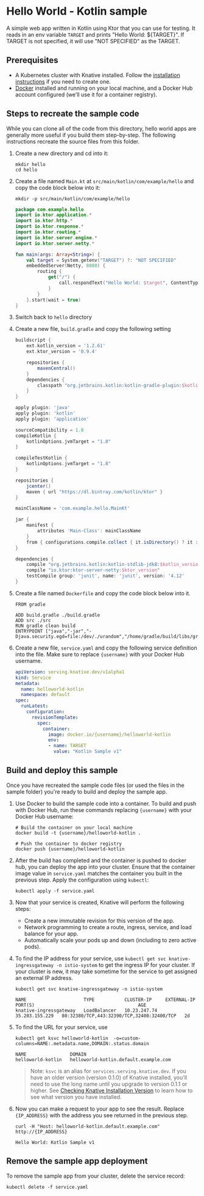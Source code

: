# Hello World - Kotlin sample

A simple web app written in Kotlin using Ktor that you can use for testing.
It reads in an env variable `TARGET` and prints "Hello World: ${TARGET}". If
TARGET is not specified, it will use "NOT SPECIFIED" as the TARGET.

## Prerequisites

* A Kubernetes cluster with Knative installed. Follow the
  [installation instructions](https://github.com/knative/docs/blob/master/install/README.md) if you need
  to create one.
* [Docker](https://www.docker.com) installed and running on your local machine,
  and a Docker Hub account configured (we'll use it for a container registry).

## Steps to recreate the sample code

While you can clone all of the code from this directory, hello world apps are
generally more useful if you build them step-by-step.
The following instructions recreate the source files from this folder.

1. Create a new directory and cd into it:

    ```shell
    mkdir hello
    cd hello
    ```
2. Create a file named `Main.kt` at `src/main/kotlin/com/example/hello` and copy the code block below into it:

    ```shell
    mkdir -p src/main/kotlin/com/example/hello
    ```
	
    ```kotlin
    package com.example.hello
    import io.ktor.application.*
    import io.ktor.http.*
    import io.ktor.response.*
    import io.ktor.routing.*
    import io.ktor.server.engine.*
    import io.ktor.server.netty.*

    fun main(args: Array<String>) {
        val target = System.getenv("TARGET") ?: "NOT SPECIFIED"
        embeddedServer(Netty, 8080) {
            routing {
                get("/") {
                    call.respondText("Hello World: $target", ContentType.Text.Html)
                }
            }
        }.start(wait = true)
    }
    ```
3. Switch back to `hello` directory

4. Create a new file, `build.gradle` and copy the following setting

   ```groovy
   buildscript {
       ext.kotlin_version = '1.2.61'
       ext.ktor_version = '0.9.4'

       repositories {
           mavenCentral()
       }
       dependencies {
           classpath "org.jetbrains.kotlin:kotlin-gradle-plugin:$kotlin_version"
       }
   }

   apply plugin: 'java'
   apply plugin: 'kotlin'
   apply plugin: 'application'

   sourceCompatibility = 1.8
   compileKotlin {
       kotlinOptions.jvmTarget = "1.8"
   }
   
   compileTestKotlin {
       kotlinOptions.jvmTarget = "1.8"
   }

   repositories {
       jcenter()
       maven { url "https://dl.bintray.com/kotlin/ktor" }
   }

   mainClassName = 'com.example.hello.MainKt'

   jar {
       manifest {
           attributes 'Main-Class': mainClassName
       }
       from { configurations.compile.collect { it.isDirectory() ? it : zipTree(it) } }
   }

   dependencies {
       compile "org.jetbrains.kotlin:kotlin-stdlib-jdk8:$kotlin_version"
       compile "io.ktor:ktor-server-netty:$ktor_version"
       testCompile group: 'junit', name: 'junit', version: '4.12'
   }
   ```

5. Create a file named `Dockerfile` and copy the code block below into it.

    ```docker
    FROM gradle

    ADD build.gradle ./build.gradle
    ADD src ./src
    RUN gradle clean build
    ENTRYPOINT ["java","-jar","-Djava.security.egd=file:/dev/./urandom","/home/gradle/build/libs/gradle.jar"]
    ```

6. Create a new file, `service.yaml` and copy the following service definition
   into the file. Make sure to replace `{username}` with your Docker Hub username.

    ```yaml
    apiVersion: serving.knative.dev/v1alpha1
    kind: Service
    metadata:
      name: helloworld-kotlin
      namespace: default
    spec:
      runLatest:
        configuration:
          revisionTemplate:
            spec:
              container:
                image: docker.io/{username}/helloworld-kotlin
                env:
                - name: TARGET
                  value: "Kotlin Sample v1"
    ```

## Build and deploy this sample

Once you have recreated the sample code files (or used the files in the sample
folder) you're ready to build and deploy the sample app.

1. Use Docker to build the sample code into a container. To build and push with
   Docker Hub, run these commands replacing `{username}` with your
   Docker Hub username:

    ```shell
    # Build the container on your local machine
    docker build -t {username}/helloworld-kotlin .

    # Push the container to docker registry
    docker push {username}/helloworld-kotlin
    ```

2. After the build has completed and the container is pushed to docker hub, you
   can deploy the app into your cluster. Ensure that the container image value
   in `service.yaml` matches the container you built in
   the previous step. Apply the configuration using `kubectl`:

    ```shell
    kubectl apply -f service.yaml
    ```

3. Now that your service is created, Knative will perform the following steps:
   * Create a new immutable revision for this version of the app.
   * Network programming to create a route, ingress, service, and load balance for your app.
   * Automatically scale your pods up and down (including to zero active pods).

4. To find the IP address for your service, use
   `kubectl get svc knative-ingressgateway -n istio-system` to get the ingress IP for your
   cluster. If your cluster is new, it may take sometime for the service to get assigned
   an external IP address.

    ```shell
    kubectl get svc knative-ingressgateway -n istio-system
    ```
    ```shell
    NAME                     TYPE           CLUSTER-IP     EXTERNAL-IP      PORT(S)                                      AGE
    knative-ingressgateway   LoadBalancer   10.23.247.74   35.203.155.229   80:32380/TCP,443:32390/TCP,32400:32400/TCP   2d
    ```

5. To find the URL for your service, use
    ```shell
    kubectl get ksvc helloworld-kotlin  -o=custom-columns=NAME:.metadata.name,DOMAIN:.status.domain
    ```
    ```shell
    NAME                DOMAIN
    helloworld-kotlin   helloworld-kotlin.default.example.com
    ```

    > Note: `ksvc` is an alias for `services.serving.knative.dev`. If you have
      an older version (version 0.1.0) of Knative installed, you'll need to use
      the long name until you upgrade to version 0.1.1 or higher. See
      [Checking Knative Installation Version](../../../install/check-install-version.md)
      to learn how to see what version you have installed.

6. Now you can make a request to your app to see the result. Replace `{IP_ADDRESS}`
   with the address you see returned in the previous step.

    ```shell
    curl -H "Host: helloworld-kotlin.default.example.com" http://{IP_ADDRESS}
    ```
    ```shell
    Hello World: Kotlin Sample v1
    ```

## Remove the sample app deployment

To remove the sample app from your cluster, delete the service record:

```shell
kubectl delete -f service.yaml
```
